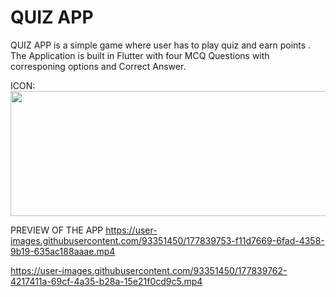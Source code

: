 
# QUIZ APP

QUIZ APP is a simple game where user has to play quiz and earn points .
The Application is built in Flutter with four MCQ Questions with corresponing options and Correct Answer.



ICON:
<a href="url"><img src="https://user-images.githubusercontent.com/93351450/177839746-c697205f-483f-470d-90f5-eb0e26fd3fc6.jpeg" width="600" height="200"></img></a>

PREVIEW OF THE APP
https://user-images.githubusercontent.com/93351450/177839753-f11d7669-6fad-4358-9b19-635ac188aaae.mp4


https://user-images.githubusercontent.com/93351450/177839762-4217411a-69cf-4a35-b28a-15e21f0cd9c5.mp4


